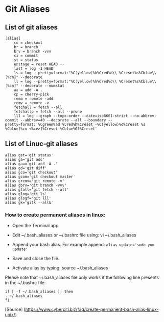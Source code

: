# Git Aliases

## List of git aliases
```
[alias]
    co = checkout
    br = branch
    brv = branch -vvv
    ci = commit
    st = status
    unstage = reset HEAD --
    last = log -1 HEAD
    ls = log --pretty=format:"%C(yellow)%h%Cred%d\\ %Creset%s%Cblue\\ [%cn]" --decorate
    ll = log --pretty=format:"%C(yellow)%h%Cred%d\\ %Creset%s%Cblue\\ [%cn]" --decorate --numstat
    aa = add -A .
    cp = cherry-pick
    rema = remote -add
    remv = remote -v
    fetchall = fetch --all
    fetchallp = fetch --all --prune
    lll = log --graph --topo-order --date=iso8601-strict --no-abbrev-commit --abbrev=40 --decorate --all --boundary --pretty=format:'%Cgreen%ad %Cred%h%Creset -%C(yellow)%d%Creset %s %Cblue[%cn <%ce>]%Creset %Cblue%G?%Creset'
```

## List of Linuc-git aliases

```
alias gst='git status'
alias ga='git add'
alias gaa='git add -A .'
alias gd='git diff'
alias gco='git checkout'
alias gcom='git checkout master'
alias gremv='git remote -v'
alias gbrv='git branch -vvv'
alias gfall='git fetch --all'
alias glog='git ls'
alias glogf='git lll'
alias gk='gitk --all&'
```

### How to create permanent aliases in linux:

- Open the Terminal app

- Edit ~/.bash_aliases or ~/.bashrc file using: vi ~/.bash_aliases
- Append your bash alias. For example append: ```alias update='sudo yum update'```
- Save and close the file.
- Activate alias by typing: source ~/.bash_aliases

Please note that ~/.bash_aliases file only works if the following line presents in the ~/.bashrc file:

```
if [ -f ~/.bash_aliases ]; then
. ~/.bash_aliases
fi
```

[Source] (https://www.cyberciti.biz/faq/create-permanent-bash-alias-linux-unix/)
